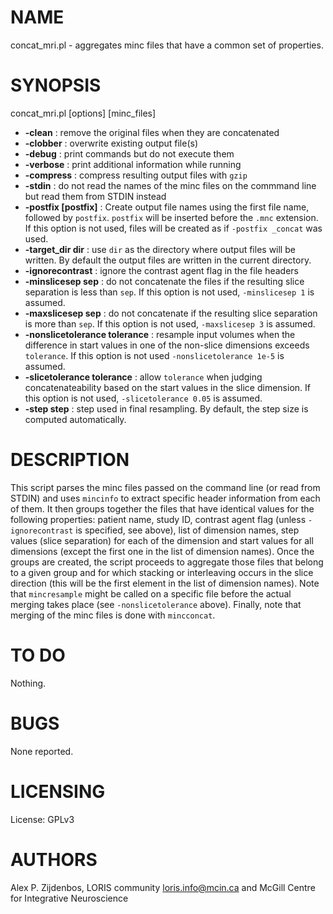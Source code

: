 # NAME
concat\_mri.pl - aggregates minc files that have a common set of properties.

# SYNOPSIS
concat\_mri.pl \[options\] \[minc\_files\]

- **-clean** : remove the original files when they are concatenated
- **-clobber** : overwrite existing output file(s)
- **-debug** : print commands but do not execute them
- **-verbose** : print additional information while running
- **-compress** : compress resulting output files with `gzip`
- **-stdin** : do not read the names of the minc files on the commmand line but read them
from STDIN instead
- **-postfix \[postfix\]** : Create output file names using the first file name, followed by 
`postfix`. `postfix` will be inserted before the `.mnc` extension. If this option is not
used, files will be created as if `-postfix _concat` was used.
- **-target\_dir dir** : use `dir` as the directory where output files will be written. By 
default the output files are written in the current directory.
- **-ignorecontrast** : ignore the contrast agent flag in the file headers
- **-minslicesep sep** : do not concatenate the files if the resulting slice separation 
is less than `sep`. If this option is not used, `-minslicesep 1` is assumed.
- **-maxslicesep sep** : do not concatenate if the resulting slice separation is more 
than `sep`. If this option is not used, `-maxslicesep 3` is assumed.
- **-nonslicetolerance tolerance** : resample input volumes when the difference in 
start values in one of the non-slice dimensions exceeds `tolerance`. If this option
is not used `-nonslicetolerance 1e-5` is assumed.
- **-slicetolerance tolerance** : allow `tolerance` when judging concatenateability 
based on the start values in the slice dimension. If this option is not used, 
`-slicetolerance 0.05` is assumed.
- **-step step** : step used in final resampling. By default, the step size is computed
automatically.

# DESCRIPTION

This script parses the minc files passed on the command line (or read from STDIN) and 
uses `mincinfo` to extract specific header information from each of them. It then groups
together the files that have identical values for the following properties: 
patient name, study ID, contrast agent flag (unless `-ignorecontrast` is specified, see 
above), list of dimension names, step values (slice separation) for each of the dimension
and start values for all dimensions (except the first one in the list of dimension names). 
Once the groups are created, the script proceeds to aggregate those files that belong to 
a given group and for which stacking or interleaving occurs in the slice direction (this 
will be the first element in the list of dimension names). Note that `mincresample` might 
be called on a specific file before the actual merging takes place (see `-nonslicetolerance`
above). Finally, note that merging of the minc files is done with `mincconcat`. 

# TO DO

Nothing.

# BUGS

None reported.

# LICENSING

License: GPLv3

# AUTHORS

Alex P. Zijdenbos,
LORIS community <loris.info@mcin.ca> and McGill Centre for Integrative Neuroscience
